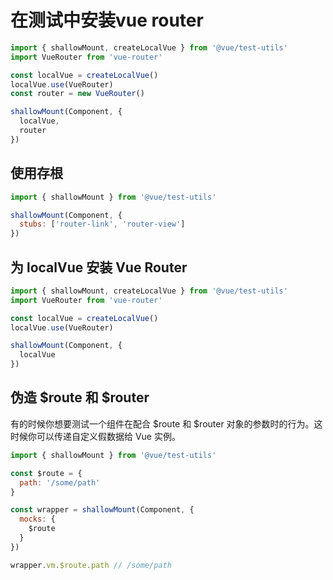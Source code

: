 # 在测试中安装vue router

```js
import { shallowMount, createLocalVue } from '@vue/test-utils'
import VueRouter from 'vue-router'

const localVue = createLocalVue()
localVue.use(VueRouter)
const router = new VueRouter()

shallowMount(Component, {
  localVue,
  router
})
```

## 使用存根

```js
import { shallowMount } from '@vue/test-utils'

shallowMount(Component, {
  stubs: ['router-link', 'router-view']
})
```

## 为 localVue 安装 Vue Router

```js
import { shallowMount, createLocalVue } from '@vue/test-utils'
import VueRouter from 'vue-router'

const localVue = createLocalVue()
localVue.use(VueRouter)

shallowMount(Component, {
  localVue
})
```

## 伪造 $route 和 $router

有的时候你想要测试一个组件在配合 $route 和 $router 对象的参数时的行为。这时候你可以传递自定义假数据给 Vue 实例。

```js
import { shallowMount } from '@vue/test-utils'

const $route = {
  path: '/some/path'
}

const wrapper = shallowMount(Component, {
  mocks: {
    $route
  }
})

wrapper.vm.$route.path // /some/path
```

